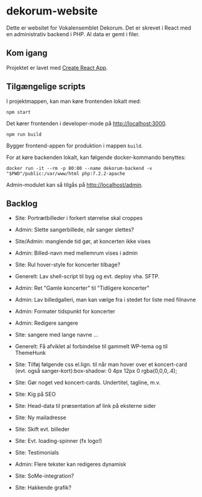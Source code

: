 # dekorum-website

Dette er websitet for Vokalensemblet Dekorum. Det er skrevet i React med en administrativ backend i PHP. Al data er gemt i filer.

## Kom igang

Projektet er lavet med [Create React App](https://github.com/facebook/create-react-app).

## Tilgængelige scripts

I projektmappen, kan man køre frontenden lokalt med:

```shell
npm start
```

Det kører frontenden i developer-mode på  [http://localhost:3000](http://localhost:3000).

```shell
npm run build
``````

Bygger frontend-appen for produktion i mappen `build`.

For at køre backenden lokalt, kan følgende docker-kommando benyttes:

```shell
docker run -it --rm -p 80:80 --name dekorum-backend -v "$PWD"/public:/var/www/html php:7.2.2-apache
```

Admin-modulet kan så tilgås på [http://localhost/admin](http://localhost/admin).

## Backlog

- Site: Portrætbilleder i forkert størrelse skal croppes

- Admin: Slette sangerbillede, når sanger slettes?

- Site/Admin: manglende tid gør, at koncerten ikke vises

- Admin: Billed-navn med mellemrum vises i admin

- Site: Rul hover-style for koncerter tilbage?

- Generelt: Lav shell-script til byg og evt. deploy vha. SFTP.

- Admin: Ret "Gamle koncerter" til "Tidligere koncerter"

- Admin: Lav billedgalleri, man kan vælge fra i stedet for liste med filnavne

- Admin: Formater tidspunkt for koncerter

- Admin: Redigere sangere

- Site: sangere med lange navne ...

- Generelt: Få afviklet al forbindelse til gammelt WP-tema og til ThemeHunk

- Site: Tilføj følgende css el.lign. til når man hover over et koncert-card (evt. også sanger-kort):box-shadow: 0 4px 12px 0 rgba(0,0,0,.4);

- Site: Gør noget ved koncert-cards. Undertitel, tagline, m.v.

- Site: Kig på SEO

- Site: Head-data til præsentation af link på eksterne sider

- Site: Ny mailadresse

- Site: Skift evt. billeder

- Site: Evt. loading-spinner (fx logo!)

- Site: Testimonials

- Admin: Flere tekster kan redigeres dynamisk

- Site: SoMe-integration?

- Site: Hakkende grafik?
